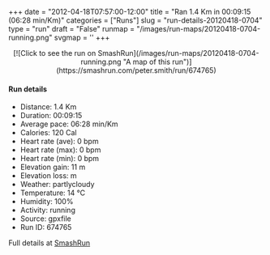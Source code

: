 +++
date = "2012-04-18T07:57:00-12:00"
title = "Ran 1.4 Km in 00:09:15 (06:28 min/Km)"
categories = ["Runs"]
slug = "run-details-20120418-0704"
type = "run"
draft = "False"
runmap = "/images/run-maps/20120418-0704-running.png"
svgmap = '<polyline points="0 67, 1 68, 1 71, 7 74, 11 75, 16 75, 18 73, 20 71, 23 70, 26 71, 29 70, 31 66, 36 65, 39 66, 40 66, 43 67, 44 66, 47 64, 48 63, 49 62, 49 62, 49 62, 50 62, 50 62, 50 62, 51 62, 54 61, 55 60, 57 59, 58 58, 59 57, 59 56, 61 54, 66 52, 66 51, 68 49, 70 47, 71 45, 73 43, 74 42, 75 41, 76 40, 77 39, 80 38, 83 37, 84 35, 86 32, 88 30, 91 29, 93 27, 94 25, 95 24, 98 25, 99 26, 100 27, 100 28">'
+++



<!--more-->

<center>
[![Click to see the run on SmashRun](/images/run-maps/20120418-0704-running.png "A map of this run")](https://smashrun.com/peter.smith/run/674765)
</center>

#### Run details

* Distance: 1.4 Km
* Duration: 00:09:15
* Average pace: 06:28 min/Km
* Calories: 120 Cal
* Heart rate (ave): 0 bpm
* Heart rate (max): 0 bpm
* Heart rate (min): 0 bpm
* Elevation gain: 11 m
* Elevation loss:  m
* Weather: partlycloudy
* Temperature: 14 &deg;C
* Humidity: 100%
* Activity: running
* Source: gpxfile
* Run ID: 674765

Full details at [SmashRun](https://smashrun.com/peter.smith/run/674765)